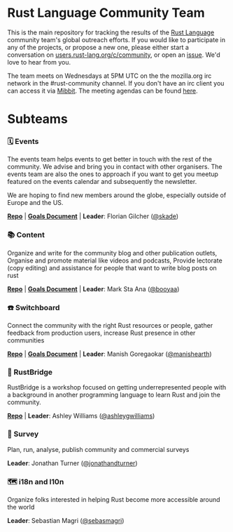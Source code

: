 # Rust Language Community Team

This is the main repository for tracking the results of the [Rust Language](https://www.rust-lang.org)
community team's global outreach efforts.  If you would like to participate in any of the projects,
or propose a new one, please either start a conversation on
[users.rust-lang.org/c/community](https://users.rust-lang.org/c/community),
or open an [issue](https://github.com/rust-community/team/issues).  We'd love to hear from you. 

The team meets on Wednesdays at 5PM UTC on the the mozilla.org irc network in the #rust-community channel. If you don't have an irc client you can access it via [Mibbit](http://chat.mibbit.com/?server=irc.mozilla.org&channel=%23rust-community). The meeting agendas can be found [here](https://docs.google.com/document/d/1ncFvzgb85ay5lNECV6myw4uOv5rjsvtyoLcgyQTJZ9E/edit?usp=sharing).

# Subteams

### 🗓️ Events

The events team helps events to get better in touch with the rest of the community. We advise and bring you in contact with other organisers. The events team are also the ones to approach if you want to get you meetup featured on the events calendar and subsequently the newsletter.

We are hoping to find new members around the globe, especially outside of Europe and the US.

[**Repo**](https://github.com/rust-community/events-team/)
 | [**Goals Document**](https://docs.google.com/document/d/1jH2Cz493ILQ79mTR1O8Msgf4v7UmaYp5Mc0UjTNmQ68/edit#)
 | **Leader**: Florian Gilcher ([@skade])

### 📚 Content

Organize and write for the community blog and other publication outlets, Organise and promote material like videos and podcasts, Provide lectorate (copy editing) and assistance for people that want to write blog posts on rust

[**Repo**](https://github.com/rust-community/content-team) 
 | [**Goals Document**](https://docs.google.com/document/d/1fNKaOiV-D2VHdNUPJoGFsM2D10RWNsTGj5WjGHLboqg)
| **Leader**: Mark Sta Ana ([@booyaa])

### ☎️ Switchboard

Connect the community with the right Rust resources or people, gather feedback from production users, increase Rust presence in other communities

[**Repo**](https://github.com/rust-community/switchboard-team)
 | [**Goals Document**](https://github.com/rust-community/switchboard-team/blob/master/README.md)
| **Leader**: Manish Goregaokar ([@manishearth])

### 🌉  RustBridge

RustBridge is a workshop focused on getting underrepresented people with a background in another programming language to learn Rust and join the community.

[**Repo**](https://github.com/rustbridge/team)
| **Leader**: Ashley Williams ([@ashleygwilliams])

### 📝  Survey

Plan, run, analyse, publish community and commercial surveys

**Leader**: Jonathan Turner ([@jonathandturner])

### 🗺️  i18n and l10n

Organize folks interested in helping Rust become more accessible around the world

**Leader**: Sebastian Magri ([@sebasmagri])

[@skade]: https://github.com/skade
[@booyaa]: https://github.com/booyaa
[@manishearth]: https://github.com/manishearth
[@ashleygwilliams]: https://github.com/ashleygwilliams
[@jonathandturner]: https://github.com/jonathandturner
[@sebasmagri]: https://github.com/sebasmagri/sebasmagri
